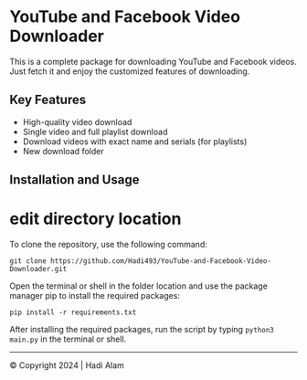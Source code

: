 # YouTube and Facebook Video Downloader

This is a complete package for downloading YouTube and Facebook videos. Just fetch it and enjoy the customized features of downloading.

## Key Features

- High-quality video download
- Single video and full playlist download
- Download videos with exact name and serials (for playlists)
- New download folder 

## Installation and Usage
# edit directory location

To clone the repository, use the following command: 

```shell
git clone https://github.com/Hadi493/YouTube-and-Facebook-Video-Downloader.git
```

Open the terminal or shell in the folder location and use the package manager pip to install the required packages:

```shell
pip install -r requirements.txt
```

After installing the required packages, run the script by typing `python3 main.py` in the terminal or shell.

---

© Copyright 2024 | Hadi Alam
